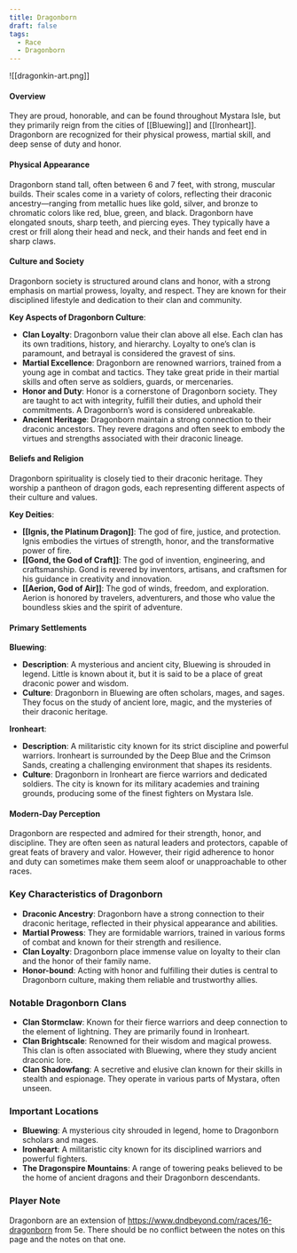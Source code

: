 ```yaml
---
title: Dragonborn
draft: false
tags:
  - Race
  - Dragonborn
---
```


![[dragonkin-art.png]]

#### Overview

They are proud, honorable, and can be found throughout Mystara Isle, but they primarily reign from the cities of [[Bluewing]] and [[Ironheart]]. Dragonborn are recognized for their physical prowess, martial skill, and deep sense of duty and honor.

#### Physical Appearance

Dragonborn stand tall, often between 6 and 7 feet, with strong, muscular builds. Their scales come in a variety of colors, reflecting their draconic ancestry—ranging from metallic hues like gold, silver, and bronze to chromatic colors like red, blue, green, and black. Dragonborn have elongated snouts, sharp teeth, and piercing eyes. They typically have a crest or frill along their head and neck, and their hands and feet end in sharp claws.

#### Culture and Society

Dragonborn society is structured around clans and honor, with a strong emphasis on martial prowess, loyalty, and respect. They are known for their disciplined lifestyle and dedication to their clan and community.

**Key Aspects of Dragonborn Culture**:

- **Clan Loyalty**: Dragonborn value their clan above all else. Each clan has its own traditions, history, and hierarchy. Loyalty to one’s clan is paramount, and betrayal is considered the gravest of sins.
- **Martial Excellence**: Dragonborn are renowned warriors, trained from a young age in combat and tactics. They take great pride in their martial skills and often serve as soldiers, guards, or mercenaries.
- **Honor and Duty**: Honor is a cornerstone of Dragonborn society. They are taught to act with integrity, fulfill their duties, and uphold their commitments. A Dragonborn’s word is considered unbreakable.
- **Ancient Heritage**: Dragonborn maintain a strong connection to their draconic ancestors. They revere dragons and often seek to embody the virtues and strengths associated with their draconic lineage.

#### Beliefs and Religion

Dragonborn spirituality is closely tied to their draconic heritage. They worship a pantheon of dragon gods, each representing different aspects of their culture and values.

**Key Deities**:

- **[[Ignis, the Platinum Dragon]]**: The god of fire, justice, and protection. Ignis embodies the virtues of strength, honor, and the transformative power of fire.
- **[[Gond, the God of Craft]]**: The god of invention, engineering, and craftsmanship. Gond is revered by inventors, artisans, and craftsmen for his guidance in creativity and innovation.
- **[[Aerion, God of Air]]**: The god of winds, freedom, and exploration. Aerion is honored by travelers, adventurers, and those who value the boundless skies and the spirit of adventure.


#### Primary Settlements

**Bluewing**:

- **Description**: A mysterious and ancient city, Bluewing is shrouded in legend. Little is known about it, but it is said to be a place of great draconic power and wisdom.
- **Culture**: Dragonborn in Bluewing are often scholars, mages, and sages. They focus on the study of ancient lore, magic, and the mysteries of their draconic heritage.

**Ironheart**:

- **Description**: A militaristic city known for its strict discipline and powerful warriors. Ironheart is surrounded by the Deep Blue and the Crimson Sands, creating a challenging environment that shapes its residents.
- **Culture**: Dragonborn in Ironheart are fierce warriors and dedicated soldiers. The city is known for its military academies and training grounds, producing some of the finest fighters on Mystara Isle.

#### Modern-Day Perception

Dragonborn are respected and admired for their strength, honor, and discipline. They are often seen as natural leaders and protectors, capable of great feats of bravery and valor. However, their rigid adherence to honor and duty can sometimes make them seem aloof or unapproachable to other races.

### Key Characteristics of Dragonborn

- **Draconic Ancestry**: Dragonborn have a strong connection to their draconic heritage, reflected in their physical appearance and abilities.
- **Martial Prowess**: They are formidable warriors, trained in various forms of combat and known for their strength and resilience.
- **Clan Loyalty**: Dragonborn place immense value on loyalty to their clan and the honor of their family name.
- **Honor-bound**: Acting with honor and fulfilling their duties is central to Dragonborn culture, making them reliable and trustworthy allies.

### Notable Dragonborn Clans

- **Clan Stormclaw**: Known for their fierce warriors and deep connection to the element of lightning. They are primarily found in Ironheart.
- **Clan Brightscale**: Renowned for their wisdom and magical prowess. This clan is often associated with Bluewing, where they study ancient draconic lore.
- **Clan Shadowfang**: A secretive and elusive clan known for their skills in stealth and espionage. They operate in various parts of Mystara, often unseen.

### Important Locations

- **Bluewing**: A mysterious city shrouded in legend, home to Dragonborn scholars and mages.
- **Ironheart**: A militaristic city known for its disciplined warriors and powerful fighters.
- **The Dragonspire Mountains**: A range of towering peaks believed to be the home of ancient dragons and their Dragonborn descendants.

### Player Note

Dragonborn are an extension of https://www.dndbeyond.com/races/16-dragonborn from 5e. There should be no conflict between the notes on this page and the notes on that one.
